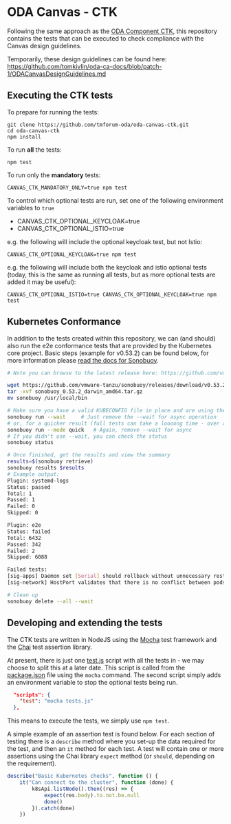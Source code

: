 # ODA Canvas - CTK

Following the same approach as the [ODA Component CTK](https://github.com/tmforum-oda/oda-component-ctk), this repository contains the tests that can be executed to check compliance with the Canvas design guidelines. 

Temporarily, these design guidelines can be found here: https://github.com/tomkivlin/oda-ca-docs/blob/patch-1/ODACanvasDesignGuidelines.md

## Executing the CTK tests

To prepare for running the tests:

```
git clone https://github.com/tmforum-oda/oda-canvas-ctk.git
cd oda-canvas-ctk
npm install
```

To run **all** the tests:

```
npm test
```

To run only the **mandatory** tests:

```
CANVAS_CTK_MANDATORY_ONLY=true npm test
```

To control which optional tests are run, set one of the following environment variables to `true`
- CANVAS_CTK_OPTIONAL_KEYCLOAK=true
- CANVAS_CTK_OPTIONAL_ISTIO=true

e.g. the following will include the optional keycloak test, but not Istio:

```
CANVAS_CTK_OPTIONAL_KEYCLOAK=true npm test
```

e.g. the following will include both the keycloak and istio optional tests (today, this is the same as running all tests, but as more optional tests are added it may be useful):

```
CANVAS_CTK_OPTIONAL_ISTIO=true CANVAS_CTK_OPTIONAL_KEYCLOAK=true npm test
```

## Kubernetes Conformance

In addition to the tests created within this repository, we can (and should) also run the e2e conformance tests that are provided by the Kubernetes core project.  Basic steps (example for v0.53.2) can be found below, for more information please [read the docs for Sonobuoy](https://sonobuoy.io/docs).

```bash
# Note you can browse to the latest release here: https://github.com/vmware-tanzu/sonobuoy/releases/latest

wget https://github.com/vmware-tanzu/sonobuoy/releases/download/v0.53.2/sonobuoy_0.53.2_darwin_amd64.tar.gz
tar -xvf sonobuoy_0.53.2_darwin_amd64.tar.gz
mv sonobuoy /usr/local/bin

# Make sure you have a valid KUBECONFIG file in place and are using the correct context
sonobuoy run --wait     # Just remove the --wait for async operation
# or, for a quicker result (full tests can take a loooong time - over an hour is not unusual)
sonobuoy run --mode quick   # Again, remove --wait for async
# If you didn't use --wait, you can check the status 
sonobuoy status

# Once finished, get the results and view the summary
results=$(sonobuoy retrieve)
sonobuoy results $results
# Example output:
Plugin: systemd-logs
Status: passed
Total: 1
Passed: 1
Failed: 0
Skipped: 0

Plugin: e2e
Status: failed
Total: 6432
Passed: 342
Failed: 2
Skipped: 6088

Failed tests:
[sig-apps] Daemon set [Serial] should rollback without unnecessary restarts [Conformance]
[sig-network] HostPort validates that there is no conflict between pods with same hostPort but different hostIP and protocol [LinuxOnly] [Conformance]

# Clean up
sonobuoy delete --all --wait
```

## Developing and extending the tests

The CTK tests are written in NodeJS using the [Mocha](https://mochajs.org/) test framework and the [Chai](https://www.chaijs.com/) test assertion library.

At present, there is just one [test.js](tests.js) script with all the tests in - we may choose to split this at a later date.
This script is called from the [package.json](package.json) file using the `mocha` command.
The second script simply adds an environment variable to stop the optional tests being run.

```json
  "scripts": {
    "test": "mocha tests.js"
  },
```

This means to execute the tests, we simply use `npm test`.

A simple example of an assertion test is found below.
For each section of testing there is a `describe` method where you set-up the data required for the test, and then an `it` method for each test.
A test will contain one or more assertions using the Chai library `expect` method (or `should`, depending on the requirement).

```js
describe("Basic Kubernetes checks", function () {
    it("Can connect to the cluster", function (done) {
        k8sApi.listNode().then((res) => {
            expect(res.body).to.not.be.null
            done()
        }).catch(done)
    })
```